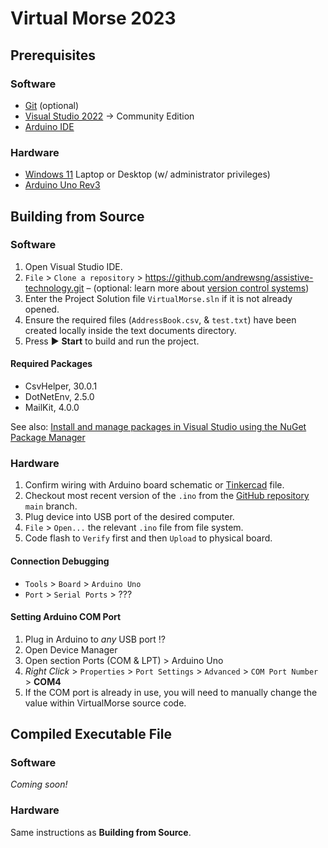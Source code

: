 # Virtual Morse 2023

## Prerequisites

### Software

- [Git](https://git-scm.com/) (optional)
- [Visual Studio 2022](https://visualstudio.microsoft.com/vs) → Community Edition
- [Arduino IDE](https://www.arduino.cc/en/software)

### Hardware

- [Windows 11](https://www.microsoft.com/en-us/windows/windows-11) Laptop or Desktop (w/ administrator privileges)
- [Arduino Uno Rev3](https://store.arduino.cc/products/arduino-uno-rev3)

## Building from Source

### Software

1. Open Visual Studio IDE.
1. `File` > `Clone a repository` > https://github.com/andrewsng/assistive-technology.git – (optional: learn more about [version control systems](https://www.git-scm.com/book/en/v2/Getting-Started-About-Version-Control))
1. Enter the Project Solution file `VirtualMorse.sln` if it is not already opened.
1. Ensure the required files (`AddressBook.csv`, & `test.txt`) have been created locally inside the text documents directory.
1. Press ▶️ **Start** to build and run the project.

#### Required Packages
- CsvHelper, 30.0.1
- DotNetEnv, 2.5.0
- MailKit, 4.0.0

See also: [Install and manage packages in Visual Studio using the NuGet Package Manager](https://learn.microsoft.com/en-us/nuget/consume-packages/install-use-packages-visual-studio)

### Hardware

1. Confirm wiring with Arduino board schematic or [Tinkercad](https://www.tinkercad.com/) file.
1. Checkout most recent version of the `.ino` from the [GitHub repository](https://github.com/andrewsng/assistive-technology) `main` branch.
1. Plug device into USB port of the desired computer.
1. `File` > `Open...` the relevant `.ino` file from file system.
1. Code flash to `Verify` first and then `Upload` to physical board.

#### Connection Debugging
- `Tools` > `Board` > `Arduino Uno`
- `Port` > `Serial Ports` > ???

#### Setting Arduino COM Port
1. Plug in Arduino to _any_ USB port ⁉️ 
1. Open Device Manager
1. Open section Ports (COM & LPT) > Arduino Uno
1. _Right Click_ > `Properties` > `Port Settings` > `Advanced` > `COM Port Number` > **COM4**
1. If the COM port is already in use, you will need to manually change the value within VirtualMorse source code.

## Compiled Executable File

### Software

_Coming soon!_

### Hardware

Same instructions as **Building from Source**.